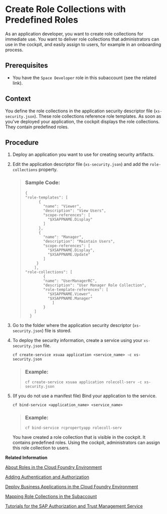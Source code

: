 <!-- loiofe750543788a40b79a49854590ad0b11 -->

# Create Role Collections with Predefined Roles

As an application developer, you want to create role collections for immediate use. You want to deliver role collections that administrators can use in the cockpit, and easily assign to users, for example in an onboarding process.



<a name="loiofe750543788a40b79a49854590ad0b11__prereq_frc_plx_fjb"/>

## Prerequisites

-   You have the `Space Developer` role in this subaccount \(see the related link\).




<a name="loiofe750543788a40b79a49854590ad0b11__context_w53_ybc_h4b"/>

## Context

You define the role collections in the application security descriptor file \(`xs-security.json`\). These role collections reference role templates. As soon as you've deployed your application, the cockpit displays the role collections. They contain predefined roles.



<a name="loiofe750543788a40b79a49854590ad0b11__steps_x53_ybc_h4b"/>

## Procedure

1.  Deploy an application you want to use for creating security artifacts.

2.  Edit the application descriptor file \(`xs-security.json`\) and add the `role-collections` property.

    > ### Sample Code:  
    > ```
    > {
    > "role-templates": [
    >       {
    >         "name": "Viewer",
    >         "description": "View Users",
    >         "scope-references": [
    >           "$XSAPPNAME.Display"
    >         ]
    >       },
    >       {
    >         "name": "Manager",
    >         "description": "Maintain Users",
    >         "scope-references": [
    >           "$XSAPPNAME.Display",
    >           "$XSAPPNAME.Update"
    >         ]
    >      }
    >     ],
    > "role-collections": [
    >         {
    >         "name": "UserManagerRC",
    >         "description": "User Manager Role Collection",
    >         "role-template-references": [
    >           "$XSAPPNAME.Viewer",
    >           "$XSAPPNAME.Manager"
    >             ]
    >         }
    >     ]
    >   }
    > 
    > ```

3.  Go to the folder where the application security descriptor \(`xs-security.json`\) file is stored.

4.  To deploy the security information, create a service using your `xs-security.json` file.

    `cf create-service xsuaa application <service_name> -c xs-security.json`

    > ### Example:  
    > `cf create-service xsuaa application rolecoll-serv -c xs-security.json`

5.  \(If you do not use a manifest file\) Bind your application to the service.

    `cf bind-service <application_name> <service_name>`

    > ### Example:  
    > `cf bind-service rcpropertyapp rolecoll-serv`

    You have created a role collection that is visible in the cockpit. It contains predefined roles. Using the cockpit, administrators can assign this role collection to users.


**Related Information**  


[About Roles in the Cloud Foundry Environment](../50-administration-and-ops/about-roles-in-the-cloud-foundry-environment-0907638.md "Roles determine which features users can view and access, and which actions they can initiate.")

[Adding Authentication and Authorization](adding-authentication-and-authorization-419ae2e.md "Developers create authorization information for business users in their environment and deploy this information in an application. They make this available to administrators, who complete the authorization setup and assign the authorizations to business users.")

[Deploy Business Applications in the Cloud Foundry Environment](deploy-business-applications-in-the-cloud-foundry-environment-4946ea5.md "When an application for the Cloud Foundry environment resides in a folder on your local machine, you can deploy it and start it by executing the command line interface (CLI) command push. To deploy business applications bundled in a multitarget application archive, you have to use the command deploy-mta.")

[Mapping Role Collections in the Subaccount](../50-administration-and-ops/mapping-role-collections-in-the-subaccount-9e1bf57.md "You've arranged roles in role collections, and now want to assign or map these role collections to business users.")

[Tutorials for the SAP Authorization and Trust Management Service](tutorials-for-the-sap-authorization-and-trust-management-service-902ae80.md "Follow the tutorials below to get familiar with the SAP Authorization and Trust Management service in the Cloud Foundry environment of SAP BTP.")


